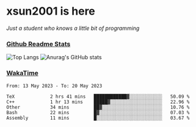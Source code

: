 # xsun2001 is here

*Just a student who knows a little bit of programming*

### [Github Readme Stats](https://github.com/anuraghazra/github-readme-stats)

![Top Langs](https://github-readme-stats.vercel.app/api/top-langs/?username=xsun2001&layout=compact&theme=radical) ![Anurag's GitHub stats](https://github-readme-stats.vercel.app/api?username=xsun2001&show_icons=true&theme=radical)

### [WakaTime](https://wakatime.com)

<!--START_SECTION:waka-->

```text
From: 13 May 2023 - To: 20 May 2023

TeX             2 hrs 41 mins   ████████████▓░░░░░░░░░░░░   50.09 %
C++             1 hr 13 mins    █████▓░░░░░░░░░░░░░░░░░░░   22.96 %
Other           34 mins         ██▓░░░░░░░░░░░░░░░░░░░░░░   10.76 %
Bash            22 mins         █▓░░░░░░░░░░░░░░░░░░░░░░░   07.03 %
Assembly        11 mins         █░░░░░░░░░░░░░░░░░░░░░░░░   03.67 %
```

<!--END_SECTION:waka-->
